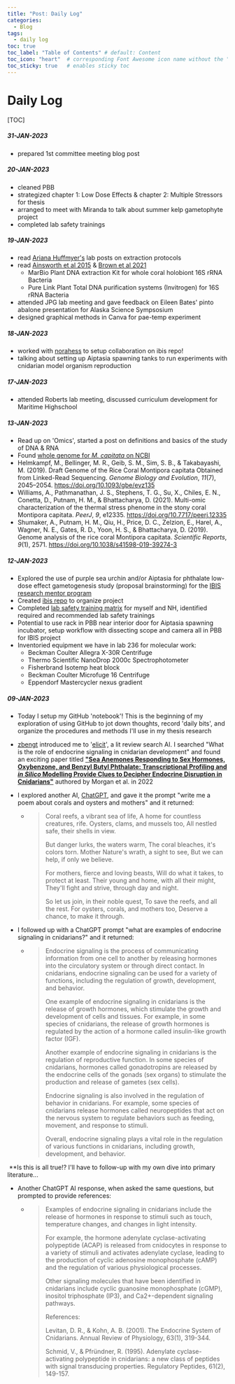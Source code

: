 ```yaml
---
title: "Post: Daily Log"
categories:
  - Blog
tags:
  - daily log
toc: true
toc_label: "Table of Contents" # default: Content
toc_icon: "heart"  # corresponding Font Awesome icon name without the "fa" prefix
toc_sticky: true   # enables sticky toc
---
```


# Daily Log

[TOC]
##### 31-JAN-2023

- prepared 1st committee meeting blog post


##### 20-JAN-2023

- cleaned PBB
- strategized chapter 1: Low Dose Effects & chapter 2: Multiple Stressors for thesis
- arranged to meet with Miranda to talk about summer kelp gametophyte project
- completed lab safety trainings

##### 19-JAN-2023

- read [Ariana Huffmyer's](https://ahuffmyer.github.io/ASH_Putnam_Lab_Notebook/) lab posts on extraction protocols
- read [Ainsworth et al 2015](https://www.nature.com/articles/ismej201539.pdf) & [Brown et al 2021](https://onlinelibrary.wiley.com/doi/abs/10.1111/mec.15899)
	- MarBio Plant DNA extraction Kit for whole coral holobiont 16S rRNA Bacteria 
	- Pure Link Plant Total DNA purification systems (Invitrogen) for 16S rRNA Bacteria 
- attended JPG lab meeting and gave feedback on Eileen Bates' pinto abalone presentation for Alaska Science Sympsosium
- designed graphical methods in Canva for pae-temp experiment

##### 18-JAN-2023

- worked with [norahess](https://github.com/norahess) to setup collaboration on ibis repo!
- talking about setting up Aiptasia spawning tanks to run experiments with cnidarian model organism reproduction

##### 17-JAN-2023

- attended Roberts lab meeting, discussed curriculum development for Maritime Highschool

##### 13-JAN-2023

- Read up on 'Omics', started a post on definitions and basics of the study of DNA & RNA
- Found [whole genome for *M. capitata* on NCBI](https://www.ncbi.nlm.nih.gov/genome/browse/#!/overview/montipora%20capitata) 
- Helmkampf, M., Bellinger, M. R., Geib, S. M., Sim, S. B., & Takabayashi, M. (2019). Draft Genome of the Rice Coral Montipora capitata Obtained from Linked-Read Sequencing. *Genome Biology and Evolution*, *11*(7), 2045–2054. https://doi.org/10.1093/gbe/evz135
- Williams, A., Pathmanathan, J. S., Stephens, T. G., Su, X., Chiles, E. N., Conetta, D., Putnam, H. M., & Bhattacharya, D. (2021). Multi-omic characterization of the thermal stress phenome in the stony coral Montipora capitata. *PeerJ*, *9*, e12335. https://doi.org/10.7717/peerj.12335
- Shumaker, A., Putnam, H. M., Qiu, H., Price, D. C., Zelzion, E., Harel, A., Wagner, N. E., Gates, R. D., Yoon, H. S., & Bhattacharya, D. (2019). Genome analysis of the rice coral Montipora capitata. *Scientific Reports*, *9*(1), 2571. https://doi.org/10.1038/s41598-019-39274-3

##### 12-JAN-2023

- Explored the use of purple sea urchin and/or Aiptasia for phthalate low-dose effect gametogenesis study (proposal brainstorming) for the [IBIS research mentor program](https://environment.uw.edu/students/current-students/identity-belonging-and-inquiry-in-science-ibis-program/)
- Created [ibis repo](https://github.com/sarahtanja/ibis) to organize project
- Completed [lab safety training matrix](https://github.com/sarahtanja/ibis/blob/main/ehslabsafetytrainmatrix.pdf) for myself and NH, identified required and recommended lab safety trainings
- Potential to use rack in PBB near interior door for Aiptasia spawning incubator, setup workflow with dissecting scope and camera all in PBB for IBIS project
- Inventoried equipment we have in lab 236 for molecular work:
  - Beckman Coulter Allegra X-30R Centrifuge
  - Thermo Scientific NanoDrop 2000c Spectrophotometer
  - Fisherbrand Isotemp heat block
  - Beckman Coulter Microfuge 16 Centrifuge
  - Eppendorf Mastercycler nexus gradient

##### 09-JAN-2023

- Today I setup my GitHub 'notebook'! This is the beginning of my exploration of using GitHub to jot down thoughts, record 'daily bits', and organize the procedures and methods I'll use in my thesis research

- [zbengt](https://github.com/zbengt) introduced me to '[elicit](https://elicit.org/)', a lit review search AI. I searched "What is the role of endocrine signaling in cnidarian development" and found an exciting paper titled **["Sea Anemones Responding to Sex Hormones, Oxybenzone, and Benzyl Butyl Phthalate: Transcriptional Profiling and *in Silico* Modelling Provide Clues to Decipher Endocrine Disruption in Cnidarians"](https://www.frontiersin.org/articles/10.3389/fgene.2021.793306/full)** authored by Morgan et al. in 2022

- I explored another AI, [ChatGPT](https://openai.com/blog/chatgpt/), and gave it the prompt "write me a poem about corals and oysters and mothers" and it returned:

  - > Coral reefs, a vibrant sea of life, A home for countless creatures, rife. Oysters, clams, and mussels too, All nestled safe, their shells in view.
    >
    > But danger lurks, the waters warm, The coral bleaches, it's colors torn. Mother Nature's wrath, a sight to see, But we can help, if only we believe.
    >
    > For mothers, fierce and loving beasts, Will do what it takes, to protect at least. Their young and home, with all their might, They'll fight and strive, through day and night.
    >
    > So let us join, in their noble quest, To save the reefs, and all the rest. For oysters, corals, and mothers too, Deserve a chance, to make it through.

- I followed up with a ChatGPT prompt "what are examples of endocrine signaling in cnidarians?" and it returned:

  - > Endocrine signaling is the process of communicating information from one cell to another by releasing hormones into the circulatory system or through direct contact. In cnidarians, endocrine signaling can be used for a variety of functions, including the regulation of growth, development, and behavior.
    >
    > One example of endocrine signaling in cnidarians is the release of growth hormones, which stimulate the growth and development of cells and tissues. For example, in some species of cnidarians, the release of growth hormones is regulated by the action of a hormone called insulin-like growth factor (IGF).
    >
    > Another example of endocrine signaling in cnidarians is the regulation of reproductive function. In some species of cnidarians, hormones called gonadotropins are released by the endocrine cells of the gonads (sex organs) to stimulate the production and release of gametes (sex cells).
    >
    > Endocrine signaling is also involved in the regulation of behavior in cnidarians. For example, some species of cnidarians release hormones called neuropeptides that act on the nervous system to regulate behaviors such as feeding, movement, and response to stimuli.
    >
    > Overall, endocrine signaling plays a vital role in the regulation of various functions in cnidarians, including growth, development, and behavior.

​		                **Is this is all true!? I'll have to follow-up with my own dive into primary literature...

- Another ChatGPT AI response, when asked the same questions, but prompted to provide references:

  - > Examples of endocrine signaling in cnidarians include the release of hormones in response to stimuli such as touch, temperature changes, and changes in light intensity.
    >
    > For example, the hormone adenylate cyclase-activating polypeptide (ACAP) is released from cnidocytes in response to a variety of stimuli and activates adenylate cyclase, leading to the production of cyclic adenosine monophosphate (cAMP) and the regulation of various physiological processes.
    >
    > Other signaling molecules that have been identified in cnidarians include cyclic guanosine monophosphate (cGMP), inositol triphosphate (IP3), and Ca2+-dependent signaling pathways.
    >
    > References:
    >
    > Levitan, D. R., & Kohn, A. B. (2001). The Endocrine System of Cnidarians. Annual Review of Physiology, 63(1), 319-344.
    >
    > Schmid, V., & Pfründner, R. (1995). Adenylate cyclase-activating polypeptide in cnidarians: a new class of peptides with signal transducing properties. Regulatory Peptides, 61(2), 149-157.

​	

